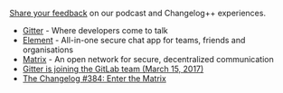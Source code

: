 [Share your feedback](https://changelog.typeform.com/to/yACAtmo8) on our podcast and Changelog++ experiences.

- [Gitter](https://gitter.im/) - Where developers come to talk
- [Element](https://element.io) - All-in-one secure chat app for teams, friends and organisations
- [Matrix](https://matrix.org/) - An open network for secure, decentralized communication
- [Gitter is joining the GitLab team (March 15, 2017)](https://about.gitlab.com/blog/2017/03/15/gitter-acquisition/)
- [The Changelog #384: Enter the Matrix](https://changelog.com/podcast/384)